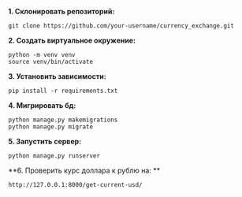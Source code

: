 **1. Склонировать репозиторий:**
		
	git clone https://github.com/your-username/currency_exchange.git

**2. Создать виртуальное окружение:**

	python -m venv venv
	source venv/bin/activate

**3. Установить зависимости:**

	pip install -r requirements.txt

**4. Мигрировать бд:**

	python manage.py makemigrations
	python manage.py migrate

**5. Запустить сервер:**

	python manage.py runserver

**6. Проверить курс доллара к рублю на: **

	http://127.0.0.1:8000/get-current-usd/
